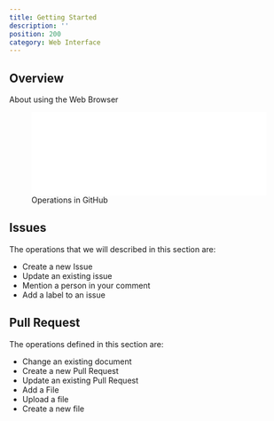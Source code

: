 ```yaml
---
title: Getting Started
description: ''
position: 200
category: Web Interface
---
```


## Overview
About using the Web Browser 

<figure>
<embed style="width: 100%" src="image/github-ops.drawio.svg" alt="Operations in GitHub">
    <figcaption>Operations in GitHub</figcaption>
</figure>

## Issues

The operations that we will described in this section are:
* Create a new Issue
* Update an existing issue
* Mention a person in your comment
* Add a label to an issue

## Pull Request
The operations defined in this section are:
* Change an existing document
* Create a new Pull Request
* Update an existing Pull Request
* Add a File
* Upload a file 
* Create a new file
